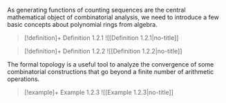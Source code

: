 As generating functions of counting sequences are the central mathematical object of combinatorial analysis, we need to introduce a few basic concepts about polynomial rings from algebra.

> [!definition]+ Definition 1.2.1
> ![[Definition 1.2.1|no-title]]


> [!definition]+ Definition 1.2.2
> ![[Definition 1.2.2|no-title]]

The formal topology is a useful tool to analyze the convergence of some combinatorial constructions that go beyond a finite number of arithmetic operations.

> [!example]+ Example 1.2.3
> ![[Example 1.2.3|no-title]]


